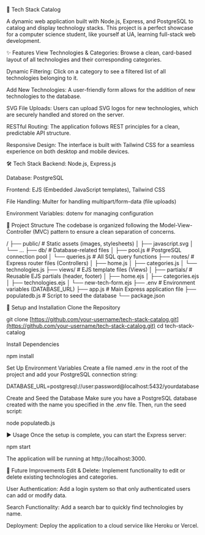 🤖 Tech Stack Catalog

A dynamic web application built with Node.js, Express, and PostgreSQL to catalog and display technology stacks. This project is a perfect showcase for a computer science student, like yourself at UA, learning full-stack web development.

✨ Features
View Technologies & Categories: Browse a clean, card-based layout of all technologies and their corresponding categories.

Dynamic Filtering: Click on a category to see a filtered list of all technologies belonging to it.

Add New Technologies: A user-friendly form allows for the addition of new technologies to the database.

SVG File Uploads: Users can upload SVG logos for new technologies, which are securely handled and stored on the server.

RESTful Routing: The application follows REST principles for a clean, predictable API structure.

Responsive Design: The interface is built with Tailwind CSS for a seamless experience on both desktop and mobile devices.

🛠️ Tech Stack
Backend: Node.js, Express.js

Database: PostgreSQL

Frontend: EJS (Embedded JavaScript templates), Tailwind CSS

File Handling: Multer for handling multipart/form-data (file uploads)

Environment Variables: dotenv for managing configuration

📂 Project Structure
The codebase is organized following the Model-View-Controller (MVC) pattern to ensure a clean separation of concerns.

/
├── public/               # Static assets (images, stylesheets)
│   ├── javascript.svg
│   └── ...
├── db/                   # Database-related files
│   ├── pool.js           # PostgreSQL connection pool
│   └── queries.js        # All SQL query functions
├── routes/               # Express router files (Controllers)
│   ├── home.js
│   ├── categories.js
│   └── technologies.js
├── views/                # EJS template files (Views)
│   ├── partials/         # Reusable EJS partials (header, footer)
│   ├── home.ejs
│   ├── categories.ejs
│   ├── technologies.ejs
│   └── new-tech-form.ejs
├── .env                  # Environment variables (DATABASE_URL)
├── app.js                # Main Express application file
├── populatedb.js         # Script to seed the database
└── package.json

🚀 Setup and Installation
Clone the Repository

git clone [https://github.com/your-username/tech-stack-catalog.git](https://github.com/your-username/tech-stack-catalog.git)
cd tech-stack-catalog

Install Dependencies

npm install

Set Up Environment Variables
Create a file named .env in the root of the project and add your PostgreSQL connection string:

DATABASE_URL=postgresql://user:password@localhost:5432/yourdatabase

Create and Seed the Database
Make sure you have a PostgreSQL database created with the name you specified in the .env file. Then, run the seed script:

node populatedb.js

▶️ Usage
Once the setup is complete, you can start the Express server:

npm start

The application will be running at http://localhost:3000.

🔮 Future Improvements
Edit & Delete: Implement functionality to edit or delete existing technologies and categories.

User Authentication: Add a login system so that only authenticated users can add or modify data.

Search Functionality: Add a search bar to quickly find technologies by name.

Deployment: Deploy the application to a cloud service like Heroku or Vercel.

